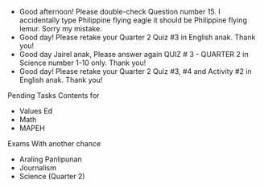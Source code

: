 - Good afternoon! Please double-check Question number 15. I accidentally type Philippine flying eagle it should be Philippine flying lemur. Sorry my mistake.
- Good day! Please retake your Quarter 2 Quiz #3 in English anak. Thank you!
- Good day Jairel anak, Please answer again QUIZ # 3 - QUARTER 2 in Science number 1-10 only. Thank you!
- Good day! Please retake your Quarter 2 Quiz #3, #4 and Activity #2 in English anak. Thank you!

Pending Tasks
Contents for
- Values Ed
- Math
- MAPEH

Exams With another chance
- Araling Panlipunan
- Journalism
- Science (Quarter 2)
